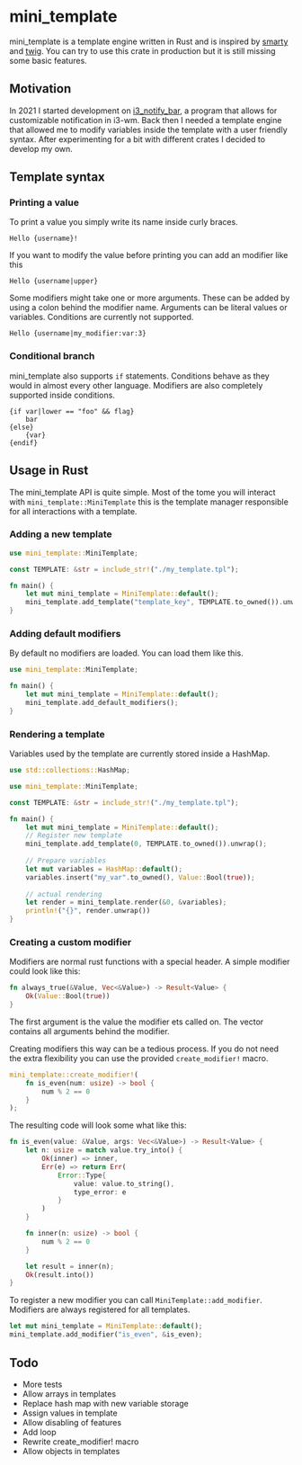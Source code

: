 # mini_template

mini_template is a template engine written in Rust and is inspired by [smarty](https://smarty.net) and [twig](https://twig.symfony.com/). You can try to use this crate in production but it is still missing some basic features. 

## Motivation
In 2021 I started development on [i3_notify_bar](), a program that allows for customizable notification in i3-wm. Back then I needed a template engine that allowed me to modify variables inside the template with a user friendly syntax. After experimenting for a bit with different crates I decided to develop my own.

## Template syntax
### Printing a value
To print a value you simply write its name inside curly braces.

```
Hello {username}!
```

If you want to modify the value before printing you can add an modifier like this
```
Hello {username|upper}
```
Some modifiers might take one or more arguments. These can be added by using a colon behind the modifier name. Arguments can be literal values or variables. Conditions are currently not supported.
```
Hello {username|my_modifier:var:3}
```
### Conditional branch
mini_template also supports `if` statements. Conditions behave as they would in almost every other language. Modifiers are also completely supported inside conditions.
```
{if var|lower == "foo" && flag}
    bar
{else}
    {var}
{endif}
``` 

## Usage in Rust
The mini_template API is quite simple. Most of the tome you will interact with `mini_template::MiniTemplate` this is the template manager responsible for all interactions with a template.

### Adding a new template
```rust
use mini_template::MiniTemplate;

const TEMPLATE: &str = include_str!("./my_template.tpl");

fn main() {
    let mut mini_template = MiniTemplate::default();
    mini_template.add_template("template_key", TEMPLATE.to_owned()).unwrap();
}

```
### Adding default modifiers
By default no modifiers are loaded. You can load them like this.

```rust
use mini_template::MiniTemplate;

fn main() {
    let mut mini_template = MiniTemplate::default();
    mini_template.add_default_modifiers();
}
```
### Rendering a template
Variables used by the template are currently stored inside a HashMap.

```rust
use std::collections::HashMap;

use mini_template::MiniTemplate;

const TEMPLATE: &str = include_str!("./my_template.tpl");

fn main() {
    let mut mini_template = MiniTemplate::default();
    // Register new template
    mini_template.add_template(0, TEMPLATE.to_owned()).unwrap();
    
    // Prepare variables
    let mut variables = HashMap::default();
    variables.insert("my_var".to_owned(), Value::Bool(true));
    
    // actual rendering
    let render = mini_template.render(&0, &variables);
    println!("{}", render.unwrap())
}
```
### Creating a custom modifier
Modifiers are normal rust functions with a special header. A simple modifier could look like this:
```rust
fn always_true(&Value, Vec<&Value>) -> Result<Value> {
    Ok(Value::Bool(true))
}
```
The first argument is the value the modifier ets called on. The vector contains all arguments behind the modifier. 


Creating modifiers this way can be a tedious process. If you do not need the extra flexibility you can use the provided `create_modifier!` macro.

```rust
mini_template::create_modifier!(
    fn is_even(num: usize) -> bool {
        num % 2 == 0
    }
);
```
The resulting code will look some what like this:
```rust
fn is_even(value: &Value, args: Vec<&Value>) -> Result<Value> {
    let n: usize = match value.try_into() {
        Ok(inner) => inner,
        Err(e) => return Err(
            Error::Type{
                value: value.to_string(), 
                type_error: e
            }
        )
    }

    fn inner(n: usize) -> bool {
        num % 2 == 0
    }

    let result = inner(n);
    Ok(result.into())
}
```

To register a new modifier you can call `MiniTemplate::add_modifier`. Modifiers are always registered for all templates.
```rust
let mut mini_template = MiniTemplate::default();
mini_template.add_modifier("is_even", &is_even);
```


## Todo
* More tests
* Allow arrays in templates
* Replace hash map with new variable storage
* Assign values in template
* Allow disabling of features
* Add loop 
* Rewrite create_modifier! macro
* Allow objects in templates

